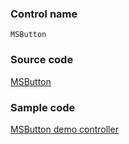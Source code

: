 ### Control name

`MSButton`

### Source code

[MSButton](https://github.com/OfficeDev/ui-fabric-ios/blob/master/OfficeUIFabric/Controls/MSButton.swift)

### Sample code

[MSButton demo controller](https://github.com/OfficeDev/ui-fabric-ios/blob/master/OfficeUIFabric.Demo/OfficeUIFabric.Demo/Demos/MSButtonDemoController.swift)
